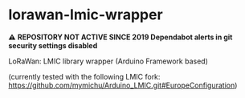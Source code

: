 # lorawan-lmic-wrapper

:warning: **REPOSITORY NOT ACTIVE SINCE 2019 Dependabot alerts in git security settings disabled**

LoRaWan: LMIC library wrapper (Arduino Framework based)

(currently tested with the following LMIC fork: https://github.com/mymichu/Arduino_LMIC.git#EuropeConfiguration)

